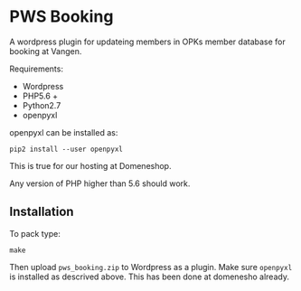 PWS Booking
===

A wordpress plugin for updateing members in OPKs member database for booking at Vangen.

Requirements:

  * Wordpress
  * PHP5.6 +
  * Python2.7
  * openpyxl

openpyxl can be installed as:
```
pip2 install --user openpyxl
```
This is true for our hosting at Domeneshop.

Any version of PHP higher than 5.6 should work.


Installation
---
To pack type:
```
make
```
Then upload `pws_booking.zip` to Wordpress as a plugin. Make sure `openpyxl`
is installed as descrived above. This has been done at domenesho already.

